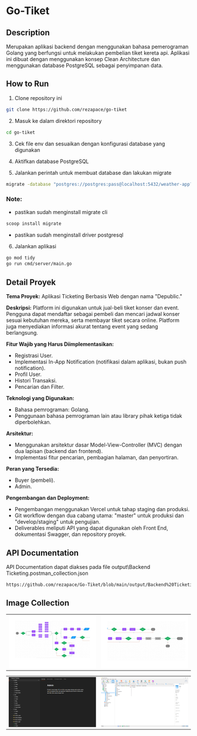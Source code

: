 # Go-Tiket
 
## Description
Merupakan aplikasi backend dengan menggunakan bahasa pemerograman Golang yang berfungsi untuk melakukan pembelian tiket kereta api. Aplikasi ini dibuat dengan menggunakan konsep Clean Architecture dan menggunakan database PostgreSQL sebagai penyimpanan data.

## How to Run
1. Clone repository ini

```bash
git clone https://github.com/rezapace/go-tiket
```

2. Masuk ke dalam direktori repository

```bash
cd go-tiket
```

3. Cek file env dan sesuaikan dengan konfigurasi database yang digunakan

4. Aktifkan database PostgreSQL

5. Jalankan perintah untuk membuat database dan lakukan migrate
    
```bash
migrate -database "postgres://postgres:pass@localhost:5432/weather-app?sslmode=disable" -path db/migration-golang up
```
### Note:
- pastikan sudah menginstall migrate cli
```bash
scoop install migrate
```
- pastikan sudah menginstall driver postgresql

6. Jalankan aplikasi

```bash
go mod tidy
go run cmd/server/main.go
```

## Detail Proyek

**Tema Proyek:** Aplikasi Ticketing Berbasis Web dengan nama "Depublic."

**Deskripsi:** Platform ini digunakan untuk jual-beli tiket konser dan event. Pengguna dapat mendaftar sebagai pembeli dan mencari jadwal konser sesuai kebutuhan mereka, serta membayar tiket secara online. Platform juga menyediakan informasi akurat tentang event yang sedang berlangsung.

**Fitur Wajib yang Harus Diimplementasikan:**

- Registrasi User.
- Implementasi In-App Notification (notifikasi dalam aplikasi, bukan push notification).
- Profil User.
- Histori Transaksi.
- Pencarian dan Filter.

**Teknologi yang Digunakan:**

- Bahasa pemrograman: Golang.
- Penggunaan bahasa pemrograman lain atau library pihak ketiga tidak diperbolehkan.

**Arsitektur:**

- Menggunakan arsitektur dasar Model-View-Controller (MVC) dengan dua lapisan (backend dan frontend).
- Implementasi fitur pencarian, pembagian halaman, dan penyortiran.

**Peran yang Tersedia:**

- Buyer (pembeli).
- Admin.

**Pengembangan dan Deployment:**

- Pengembangan menggunakan Vercel untuk tahap staging dan produksi.
- Git workflow dengan dua cabang utama: "master" untuk produksi dan "develop/staging" untuk pengujian.
- Deliverables meliputi API yang dapat digunakan oleh Front End, dokumentasi Swagger, dan repository proyek.


## API Documentation
API Documentation dapat diakses pada file
output\Backend Ticketing.postman_collection.json
```bash
https://github.com/rezapace/Go-Tiket/blob/main/output/Backend%20Ticketing.postman_collection.json
```


## Image Collection
<table>
  <tr>
    <td><img src="https://github.com/rezapace/Go-Tiket/blob/main/Materi/flow%201.png?raw=true" alt="Figma 1"></td>
    <td><img src="https://github.com/rezapace/Go-Tiket/blob/main/Materi/flow%202.png?raw=true" alt="Figma 2"></td>
  </tr>
</table>
<table>
  <tr>
    <td><img src="https://github.com/rezapace/Go-Tiket/blob/main/Materi/postman.jpg?raw=true" alt="Postman"></td>
    <td><img src="https://github.com/rezapace/Go-Tiket/blob/main/Materi/navichat.jpg?raw=true" alt="Database"></td>
  </tr>
</table>
